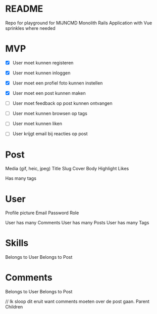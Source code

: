 # README
Repo for playground for MIJNCMD
Monolith Rails Application with Vue sprinkles where needed

# MVP
- [x] User moet kunnen registeren
- [x] User moet kunnen inloggen
- [x] User moet een profiel foto kunnen instellen
- [x] User moet een post kunnen maken
- [ ] User moet feedback op post kunnen ontvangen
- [ ] User moet kunnen browsen op tags
- [ ] User moet kunnen liken
- [ ] User krijgt email bij reacties op post


# Post
Media (gif, heic, jpeg)
Title
Slug
Cover
Body
Highlight
Likes

Has many tags

# User
Profile picture
Email
Password
Role

User has many Comments
User has many Posts
User has many Tags

# Skills
Belongs to User
Belongs to Post

# Comments
Belongs to User
Belongs to Post

// Ik sloop dit eruit want comments moeten over de post gaan.
Parent
Children


